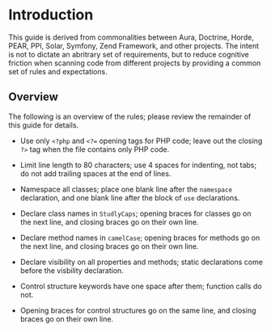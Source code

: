 Introduction
============

This guide is derived from commonalities between Aura, Doctrine, Horde, PEAR,
PPI, Solar, Symfony, Zend Framework, and other projects. The intent is not to
dictate an abritrary set of requirements, but to reduce cognitive friction
when scanning code from different projects by providing a common set of rules
and expectations.

Overview
--------

The following is an overview of the rules; please review the remainder of this
guide for details.

- Use only `<?php` and `<?=` opening tags for PHP code; leave out the closing
  `?>` tag when the file contains only PHP code.

- Limit line length to 80 characters; use 4 spaces for indenting, not tabs;
  do not add trailing spaces at the end of lines.

- Namespace all classes; place one blank line after the `namespace`
  declaration, and one blank line after the block of `use` declarations.

- Declare class names in `StudlyCaps`; opening braces for classes go on the
  next line, and closing braces go on their own line.

- Declare method names in `camelCase`; opening braces for methods go on the
  next line, and closing braces go on their own line.

- Declare visibility on all properties and methods; static declarations come
  before the visbility declaration.
  
- Control structure keywords have one space after them; function calls do not.

- Opening braces for control structures go on the same line, and closing
  braces go on their own line.
